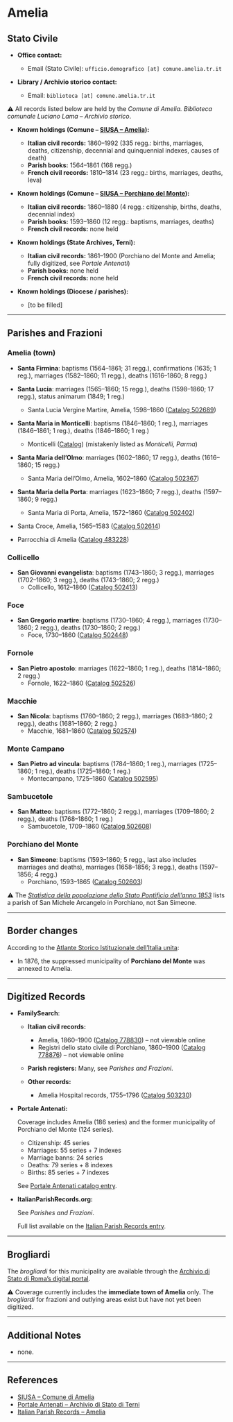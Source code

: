# Amelia

## Stato Civile

* **Office contact:**

  * Email (Stato Civile): `ufficio.demografico [at] comune.amelia.tr.it`

* **Library / Archivio storico contact:**

  * Email: `biblioteca [at] comune.amelia.tr.it`

⚠️ All records listed below are held by the *Comune di Amelia. Biblioteca comunale Luciano Lama – Archivio storico*.

* **Known holdings (Comune – [SIUSA – Amelia](https://siusa-archivi.cultura.gov.it/cgi-bin/siusa/pagina.pl?ChiaveAlbero=302714&ApriNodo=1&TipoPag=comparc&Chiave=302713&ChiaveRadice=302713&RicTipoScheda=ca&RicSez=fondi&RicVM=indice)):**

  * **Italian civil records:** 1860–1992 (335 regg.: births, marriages, deaths, citizenship, decennial and quinquennial indexes, causes of death)
  * **Parish books:** 1564–1861 (168 regg.)
  * **French civil records:** 1810–1814 (23 regg.: births, marriages, deaths, leva)

* **Known holdings (Comune – [SIUSA – Porchiano del Monte](https://siusa-archivi.cultura.gov.it/cgi-bin/siusa/pagina.pl?ChiaveAlbero=302716&ApriNodo=1&TipoPag=comparc&Chiave=302716&ChiaveRadice=302713&RicVM=indice&RicTipoScheda=ca&RicSez=fondi)):**

  * **Italian civil records:** 1860–1880 (4 regg.: citizenship, births, deaths, decennial index)
  * **Parish books:** 1593–1860 (12 regg.: baptisms, marriages, deaths)
  * **French civil records:** none held

* **Known holdings (State Archives, Terni):**

  * **Italian civil records:** 1861–1900 (Porchiano del Monte and Amelia; fully digitized, see *Portale Antenati*)
  * **Parish books:** none held
  * **French civil records:** none held

* **Known holdings (Diocese / parishes):**

  * \[to be filled]

---

## Parishes and Frazioni

### Amelia (town)

* **Santa Firmina**: baptisms (1564–1861; 31 regg.), confirmations (1635; 1 reg.), marriages (1582–1860; 11 regg.), deaths (1616–1860; 8 regg.)
* **Santa Lucia**: marriages (1565–1860; 15 regg.), deaths (1598–1860; 17 regg.), status animarum (1849; 1 reg.)
    * Santa Lucia Vergine Martire, Amelia, 1598–1860 ([Catalog 502689](https://www.familysearch.org/en/search/catalog/502689))
* **Santa Maria in Monticelli**: baptisms (1846–1860; 1 reg.), marriages (1846–1861; 1 reg.), deaths (1846–1860; 1 reg.)
    * Monticelli ([Catalog](https://www.familysearch.org/en/records/images/search-results?creator=Chiesa%20cattolica.%20Parrocchia%20di%20Monticelli%20%28Terni%29&place=8018900&page=1&pageSize=100)) (mistakenly listed as *Monticelli, Parma*)
* **Santa Maria dell’Olmo**: marriages (1602–1860; 17 regg.), deaths (1616–1860; 15 regg.)
    * Santa Maria dell’Olmo, Amelia, 1602–1860 ([Catalog 502367](https://www.familysearch.org/en/search/catalog/502367))	
* **Santa Maria della Porta**: marriages (1623–1860; 7 regg.), deaths (1597–1860; 9 regg.)
    * Santa Maria di Porta, Amelia, 1572–1860 ([Catalog 502402](https://www.familysearch.org/en/search/catalog/502402))
	
* Santa Croce, Amelia, 1565–1583 ([Catalog 502614](https://www.familysearch.org/en/search/catalog/502614))
* Parrocchia di Amelia ([Catalog 483228](https://www.familysearch.org/en/search/catalog/483228))

### Collicello

* **San Giovanni evangelista**: baptisms (1743–1860; 3 regg.), marriages (1702–1860; 3 regg.), deaths (1743–1860; 2 regg.)
    * Collicello, 1612–1860 ([Catalog 502413](https://www.familysearch.org/en/search/catalog/502413))

### Foce

* **San Gregorio martire**: baptisms (1730–1860; 4 regg.), marriages (1730–1860; 2 regg.), deaths (1730–1860; 2 regg.)
    * Foce, 1730–1860 ([Catalog 502448](https://www.familysearch.org/en/search/catalog/502448))

### Fornole

* **San Pietro apostolo**: marriages (1622–1860; 1 reg.), deaths (1814–1860; 2 regg.)
    * Fornole, 1622–1860 ([Catalog 502526](https://www.familysearch.org/en/search/catalog/502526))

### Macchie

* **San Nicola**: baptisms (1760–1860; 2 regg.), marriages (1683–1860; 2 regg.), deaths (1681–1860; 2 regg.)
    * Macchie, 1681–1860 ([Catalog 502574](https://www.familysearch.org/en/search/catalog/502574))

### Monte Campano

* **San Pietro ad vincula**: baptisms (1784–1860; 1 reg.), marriages (1725–1860; 1 reg.), deaths (1725–1860; 1 reg.)
    * Montecampano, 1725–1860 ([Catalog 502595](https://www.familysearch.org/en/search/catalog/502595))

### Sambucetole

* **San Matteo**: baptisms (1772–1860; 2 regg.), marriages (1709–1860; 2 regg.), deaths (1768–1860; 1 reg.)
    * Sambucetole, 1709–1860 ([Catalog 502608](https://www.familysearch.org/en/search/catalog/502608))

### Porchiano del Monte

* **San Simeone**: baptisms (1593–1860; 5 regg., last also includes marriages and deaths), marriages (1658–1856; 3 regg.), deaths (1597–1856; 4 regg.)
    * Porchiano, 1593–1865 ([Catalog 502603](https://www.familysearch.org/en/search/catalog/502603))

⚠️ The *[Statistica della popolazione dello Stato Pontificio dell’anno 1853](https://www.google.it/books/edition/Statistics_della_popolazione_dello_Stato/v6dCAQAAMAAJ)* lists a parish of San Michele Arcangelo in Porchiano, not San Simeone.

---

## Border changes

According to the [Atlante Storico Istituzionale dell’Italia unita](http://dati.san.beniculturali.it/asi/local/detail.html?UA05133):

* In 1876, the suppressed municipality of **Porchiano del Monte** was annexed to Amelia.

---

## Digitized Records

* **FamilySearch**:

  * **Italian civil records:**

    * Amelia, 1860–1900 ([Catalog 778830](https://www.familysearch.org/en/search/catalog/778830)) – not viewable online
    * Registri dello stato civile di Porchiano, 1860–1900 ([Catalog 778876](https://www.familysearch.org/en/search/catalog/778876)) – not viewable online

  * **Parish registers:**
    Many, see *Parishes and Frazioni*.

  * **Other records:**

    * Amelia Hospital records, 1755–1796 ([Catalog 503230](https://www.familysearch.org/en/search/catalog/503230))


* **Portale Antenati:**
  
  Coverage includes Amelia (186 series) and the former municipality of Porchiano del Monte (124 series).
  
  * Citizenship: 45 series
  * Marriages: 55 series + 7 indexes
  * Marriage banns: 24 series
  * Deaths: 79 series + 8 indexes
  * Births: 85 series + 7 indexes

  See [Portale Antenati catalog entry](https://antenati.cultura.gov.it/search-registry/?archivio=254&descrizione=Archivio+di+Stato+di+Terni&lang=it).

* **ItalianParishRecords.org:**

  See *Parishes and Frazioni*.

  Full list available on the [Italian Parish Records entry](https://www.italianparishrecords.org/search-by-region/umbria/terni).

---

## Brogliardi

The *brogliardi* for this municipality are available through the [Archivio di Stato di Roma’s digital portal](https://imagoarchiviodistatoroma.cultura.gov.it/Gregoriano/s_brogliardi.php?Provincia=Spoleto&Denominazione=Amelia).

⚠️ Coverage currently includes the **immediate town of Amelia** only. The *brogliardi* for frazioni and outlying areas exist but have not yet been digitized.

---

## Additional Notes

* none.

---

## References

* [SIUSA – Comune di Amelia](link)
* [Portale Antenati – Archivio di Stato di Terni](https://antenati.cultura.gov.it/search-registry/?archivio=254&descrizione=Archivio+di+Stato+di+Terni&lang=it)
* [Italian Parish Records – Amelia](https://www.italianparishrecords.org/search-by-region/umbria/terni)
